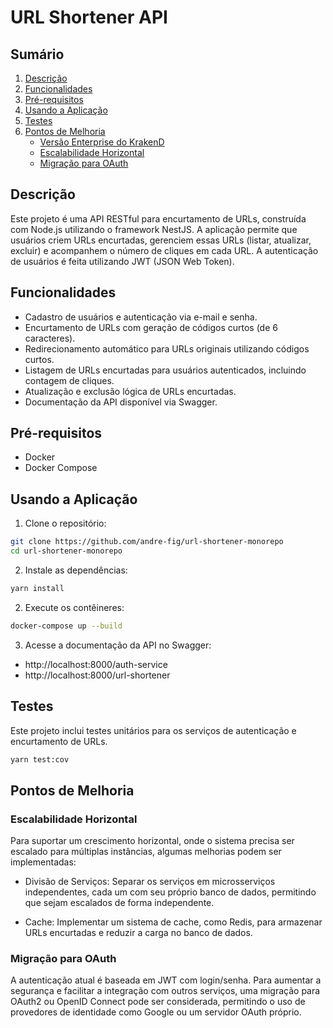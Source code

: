 # URL Shortener API

## Sumário

1. [Descrição](#descrição)
2. [Funcionalidades](#funcionalidades)
3. [Pré-requisitos](#pré-requisitos)
4. [Usando a Aplicação](#usando-a-aplicação)
5. [Testes](#testes)
6. [Pontos de Melhoria](#pontos-de-melhoria)
   - [Versão Enterprise do KrakenD](#versão-enterprise-do-krakend)
   - [Escalabilidade Horizontal](#escalabilidade-horizontal)
   - [Migração para OAuth](#migração-para-oauth)

## Descrição

Este projeto é uma API RESTful para encurtamento de URLs, construída com Node.js utilizando o framework NestJS. A aplicação permite que usuários criem URLs encurtadas, gerenciem essas URLs (listar, atualizar, excluir) e acompanhem o número de cliques em cada URL. A autenticação de usuários é feita utilizando JWT (JSON Web Token).

## Funcionalidades

- Cadastro de usuários e autenticação via e-mail e senha.
- Encurtamento de URLs com geração de códigos curtos (de 6 caracteres).
- Redirecionamento automático para URLs originais utilizando códigos curtos.
- Listagem de URLs encurtadas para usuários autenticados, incluindo contagem de cliques.
- Atualização e exclusão lógica de URLs encurtadas.
- Documentação da API disponível via Swagger.

## Pré-requisitos

- Docker
- Docker Compose

## Usando a Aplicação

1. Clone o repositório:

```bash
git clone https://github.com/andre-fig/url-shortener-monorepo
cd url-shortener-monorepo
```

2. Instale as dependências:

```bash
yarn install
```

2. Execute os contêineres:

```bash
docker-compose up --build
```

3. Acesse a documentação da API no Swagger:

- http://localhost:8000/auth-service
- http://localhost:8000/url-shortener

## Testes

Este projeto inclui testes unitários para os serviços de autenticação e encurtamento de URLs.

```bash
yarn test:cov
```

## Pontos de Melhoria

### Escalabilidade Horizontal

Para suportar um crescimento horizontal, onde o sistema precisa ser escalado para múltiplas instâncias, algumas melhorias podem ser implementadas:

- Divisão de Serviços: Separar os serviços em microsserviços independentes, cada um com seu próprio banco de dados, permitindo que sejam escalados de forma independente.

- Cache: Implementar um sistema de cache, como Redis, para armazenar URLs encurtadas e reduzir a carga no banco de dados.

### Migração para OAuth

A autenticação atual é baseada em JWT com login/senha. Para aumentar a segurança e facilitar a integração com outros serviços, uma migração para OAuth2 ou OpenID Connect pode ser considerada, permitindo o uso de provedores de identidade como Google ou um servidor OAuth próprio.
